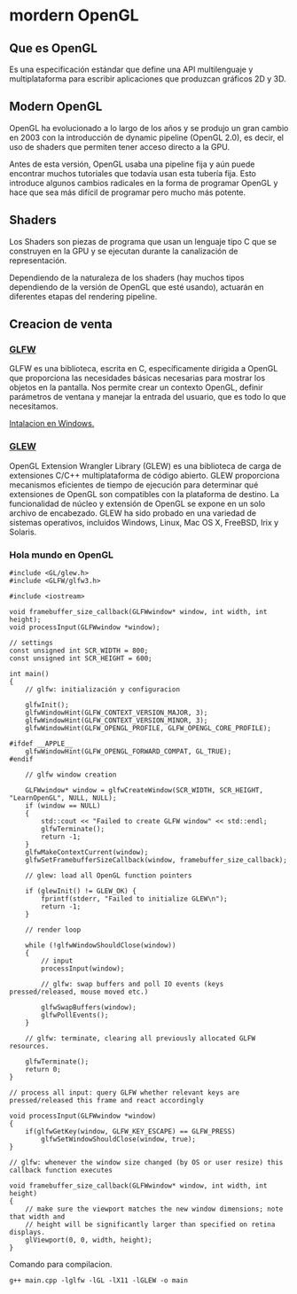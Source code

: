 # mordern OpenGL 

## Que es OpenGL
Es una especificación estándar que define una API multilenguaje y multiplataforma para escribir aplicaciones que produzcan gráficos 2D y 3D.
## Modern OpenGL
OpenGL ha evolucionado a lo largo de los años y se produjo un gran cambio en 2003 con la introducción de  dynamic pipeline (OpenGL 2.0), es decir, el uso de shaders que permiten tener acceso directo a la GPU.

Antes de esta versión, OpenGL usaba una pipeline fija y aún puede encontrar muchos tutoriales que todavía usan esta tubería fija. Esto introduce algunos cambios radicales en la forma de programar OpenGL y hace que sea más difícil de programar pero mucho más potente.

## Shaders
Los Shaders son piezas de programa que usan un lenguaje tipo C que se construyen en la GPU y se ejecutan durante la canalización de representación.

Dependiendo de la naturaleza de los shaders (hay muchos tipos dependiendo de la versión de OpenGL que esté usando), actuarán en diferentes etapas del rendering pipeline.

## Creacion de venta

### [GLFW](https://www.glfw.org/download.html)
GLFW es una biblioteca, escrita en C, específicamente dirigida a OpenGL que proporciona las necesidades básicas necesarias para mostrar los objetos en la pantalla. Nos permite crear un contexto OpenGL, definir parámetros de ventana y manejar la entrada del usuario, que es todo lo que necesitamos.
 
[Intalacion en Windows.](https://learnopengl.com/Getting-started/Creating-a-window)

### [GLEW](http://glew.sourceforge.net/)
OpenGL Extension Wrangler Library (GLEW) es una biblioteca de carga de extensiones C/C++ multiplataforma de código abierto. GLEW proporciona mecanismos eficientes de tiempo de ejecución para determinar qué extensiones de OpenGL son compatibles con la plataforma de destino. La funcionalidad de núcleo y extensión de OpenGL se expone en un solo archivo de encabezado. GLEW ha sido probado en una variedad de sistemas operativos, incluidos Windows, Linux, Mac OS X, FreeBSD, Irix y Solaris.

### Hola mundo en OpenGL
```
#include <GL/glew.h>
#include <GLFW/glfw3.h>

#include <iostream>

void framebuffer_size_callback(GLFWwindow* window, int width, int height);
void processInput(GLFWwindow *window);

// settings
const unsigned int SCR_WIDTH = 800;
const unsigned int SCR_HEIGHT = 600;

int main()
{
    // glfw: initialización y configuracion

    glfwInit();
    glfwWindowHint(GLFW_CONTEXT_VERSION_MAJOR, 3);
    glfwWindowHint(GLFW_CONTEXT_VERSION_MINOR, 3);
    glfwWindowHint(GLFW_OPENGL_PROFILE, GLFW_OPENGL_CORE_PROFILE);

#ifdef __APPLE__
    glfwWindowHint(GLFW_OPENGL_FORWARD_COMPAT, GL_TRUE); 
#endif

    // glfw window creation

    GLFWwindow* window = glfwCreateWindow(SCR_WIDTH, SCR_HEIGHT, "LearnOpenGL", NULL, NULL);
    if (window == NULL)
    {
        std::cout << "Failed to create GLFW window" << std::endl;
        glfwTerminate();
        return -1;
    }
    glfwMakeContextCurrent(window);
    glfwSetFramebufferSizeCallback(window, framebuffer_size_callback);

    // glew: load all OpenGL function pointers

    if (glewInit() != GLEW_OK) {
        fprintf(stderr, "Failed to initialize GLEW\n");
        return -1;
    }    

    // render loop

    while (!glfwWindowShouldClose(window))
    {
        // input
        processInput(window);

        // glfw: swap buffers and poll IO events (keys pressed/released, mouse moved etc.)

        glfwSwapBuffers(window);
        glfwPollEvents();
    }

    // glfw: terminate, clearing all previously allocated GLFW resources.

    glfwTerminate();
    return 0;
}

// process all input: query GLFW whether relevant keys are pressed/released this frame and react accordingly

void processInput(GLFWwindow *window)
{
    if(glfwGetKey(window, GLFW_KEY_ESCAPE) == GLFW_PRESS)
        glfwSetWindowShouldClose(window, true);
}

// glfw: whenever the window size changed (by OS or user resize) this callback function executes

void framebuffer_size_callback(GLFWwindow* window, int width, int height)
{
    // make sure the viewport matches the new window dimensions; note that width and 
    // height will be significantly larger than specified on retina displays.
    glViewport(0, 0, width, height);
}
```

Comando para compilacion.
```
g++ main.cpp -lglfw -lGL -lX11 -lGLEW -o main
```
